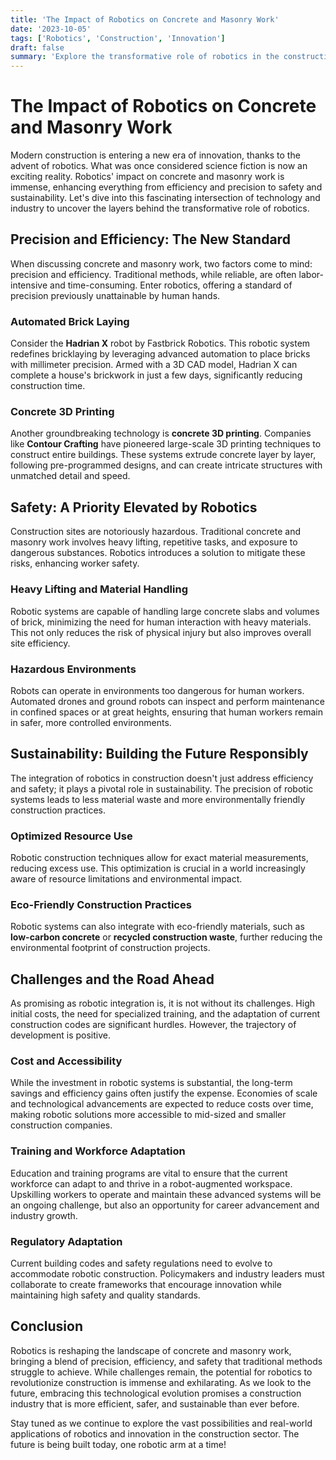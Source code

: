 ```yaml
---
title: 'The Impact of Robotics on Concrete and Masonry Work'
date: '2023-10-05'
tags: ['Robotics', 'Construction', 'Innovation']
draft: false
summary: 'Explore the transformative role of robotics in the construction industry, specifically focusing on concrete and masonry work. Uncover the exciting advancements, challenges, and future potential of this technological revolution.'
---
```


# The Impact of Robotics on Concrete and Masonry Work

Modern construction is entering a new era of innovation, thanks to the advent of robotics. What was once considered science fiction is now an exciting reality. Robotics' impact on concrete and masonry work is immense, enhancing everything from efficiency and precision to safety and sustainability. Let's dive into this fascinating intersection of technology and industry to uncover the layers behind the transformative role of robotics.

## Precision and Efficiency: The New Standard

When discussing concrete and masonry work, two factors come to mind: precision and efficiency. Traditional methods, while reliable, are often labor-intensive and time-consuming. Enter robotics, offering a standard of precision previously unattainable by human hands.

### Automated Brick Laying

Consider the **Hadrian X** robot by Fastbrick Robotics. This robotic system redefines bricklaying by leveraging advanced automation to place bricks with millimeter precision. Armed with a 3D CAD model, Hadrian X can complete a house's brickwork in just a few days, significantly reducing construction time.

### Concrete 3D Printing

Another groundbreaking technology is **concrete 3D printing**. Companies like **Contour Crafting** have pioneered large-scale 3D printing techniques to construct entire buildings. These systems extrude concrete layer by layer, following pre-programmed designs, and can create intricate structures with unmatched detail and speed.

## Safety: A Priority Elevated by Robotics

Construction sites are notoriously hazardous. Traditional concrete and masonry work involves heavy lifting, repetitive tasks, and exposure to dangerous substances. Robotics introduces a solution to mitigate these risks, enhancing worker safety.

### Heavy Lifting and Material Handling

Robotic systems are capable of handling large concrete slabs and volumes of brick, minimizing the need for human interaction with heavy materials. This not only reduces the risk of physical injury but also improves overall site efficiency.

### Hazardous Environments

Robots can operate in environments too dangerous for human workers. Automated drones and ground robots can inspect and perform maintenance in confined spaces or at great heights, ensuring that human workers remain in safer, more controlled environments.

## Sustainability: Building the Future Responsibly

The integration of robotics in construction doesn't just address efficiency and safety; it plays a pivotal role in sustainability. The precision of robotic systems leads to less material waste and more environmentally friendly construction practices.

### Optimized Resource Use

Robotic construction techniques allow for exact material measurements, reducing excess use. This optimization is crucial in a world increasingly aware of resource limitations and environmental impact.

### Eco-Friendly Construction Practices

Robotic systems can also integrate with eco-friendly materials, such as **low-carbon concrete** or **recycled construction waste**, further reducing the environmental footprint of construction projects.

## Challenges and the Road Ahead

As promising as robotic integration is, it is not without its challenges. High initial costs, the need for specialized training, and the adaptation of current construction codes are significant hurdles. However, the trajectory of development is positive.

### Cost and Accessibility

While the investment in robotic systems is substantial, the long-term savings and efficiency gains often justify the expense. Economies of scale and technological advancements are expected to reduce costs over time, making robotic solutions more accessible to mid-sized and smaller construction companies.

### Training and Workforce Adaptation

Education and training programs are vital to ensure that the current workforce can adapt to and thrive in a robot-augmented workspace. Upskilling workers to operate and maintain these advanced systems will be an ongoing challenge, but also an opportunity for career advancement and industry growth.

### Regulatory Adaptation

Current building codes and safety regulations need to evolve to accommodate robotic construction. Policymakers and industry leaders must collaborate to create frameworks that encourage innovation while maintaining high safety and quality standards.

## Conclusion

Robotics is reshaping the landscape of concrete and masonry work, bringing a blend of precision, efficiency, and safety that traditional methods struggle to achieve. While challenges remain, the potential for robotics to revolutionize construction is immense and exhilarating. As we look to the future, embracing this technological evolution promises a construction industry that is more efficient, safer, and sustainable than ever before.

Stay tuned as we continue to explore the vast possibilities and real-world applications of robotics and innovation in the construction sector. The future is being built today, one robotic arm at a time!